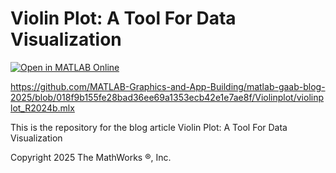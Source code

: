 # Violin Plot: A Tool For Data Visualization
[![Open in MATLAB Online](https://www.mathworks.com/images/responsive/global/open-in-matlab-online.svg)](https://matlab.mathworks.com/open/github/v1?repo=MATLAB-Graphics-and-App-Building/matlab-gaab-blog-2025&file=Violinplot/violinplot_R2024b.mlx)  


https://github.com/MATLAB-Graphics-and-App-Building/matlab-gaab-blog-2025/blob/018f9b155fe28bad36ee69a1353ecb42e1e7ae8f/Violinplot/violinplot_R2024b.mlx

This is the repository for the blog article Violin Plot: A Tool For Data Visualization

Copyright 2025 The MathWorks &reg;, Inc.
